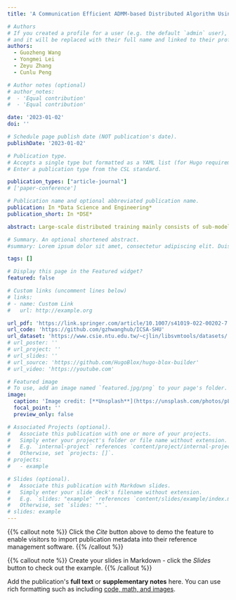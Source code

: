 ```yaml
---
title: 'A Communication Efficient ADMM‑based Distributed Algorithm Using Two‑Dimensional Torus Grouping AllReduce'

# Authors
# If you created a profile for a user (e.g. the default `admin` user), write the username (folder name) here
# and it will be replaced with their full name and linked to their profile.
authors:
  - Guozheng Wang
  - Yongmei Lei
  - Zeyu Zhang
  - Cunlu Peng

# Author notes (optional)
# author_notes:
#  - 'Equal contribution'
#  - 'Equal contribution'

date: '2023-01-02'
doi: ''

# Schedule page publish date (NOT publication's date).
publishDate: '2023-01-02'

# Publication type.
# Accepts a single type but formatted as a YAML list (for Hugo requirements).
# Enter a publication type from the CSL standard.

publication_types: ["article-journal"]
# ['paper-conference']

# Publication name and optional abbreviated publication name.
publication: In *Data Science and Engineering*
publication_short: In *DSE*

abstract: Large-scale distributed training mainly consists of sub-model parallel training and parameter synchronization. With the expansion of training workers, the efficiency of parameter synchronization will be affected. To tackle this problem, we first propose 2D-TGA, a grouping AllReduce method based on the two-dimensional torus topology. This method synchronizes the model parameters by grouping and makes full use of bandwidth. Secondly, we propose a distributed algorithm, 2D-TGA-ADMM, which combines the 2D-TGA with the alternating direction method of multipliers (ADMM). It focuses on sub-model training and reduces the wait time among workers in the synchronization process. Finally, experimental results on the Tianhe-2 supercomputing platform show that compared with the 𝙼𝙿𝙸_𝙰𝚕𝚕𝚛𝚎𝚍𝚞𝚌𝚎, the 2D-TGA could shorten the synchronization wait time by 33%.

# Summary. An optional shortened abstract.
#summary: Lorem ipsum dolor sit amet, consectetur adipiscing elit. Duis posuere tellus ac convallis placerat. Proin tincidunt magna sed ex sollicitudin condimentum.

tags: []

# Display this page in the Featured widget?
featured: false

# Custom links (uncomment lines below)
# links:
# - name: Custom Link
#   url: http://example.org

url_pdf: 'https://link.springer.com/article/10.1007/s41019-022-00202-7'
url_code: 'https://github.com/gzhwanghub/ICSA-SHU'
url_dataset: 'https://www.csie.ntu.edu.tw/~cjlin/libsvmtools/datasets/'
# url_poster: ''
# url_project: ''
# url_slides: ''
# url_source: 'https://github.com/HugoBlox/hugo-blox-builder'
# url_video: 'https://youtube.com'

# Featured image
# To use, add an image named `featured.jpg/png` to your page's folder.
image:
  caption: 'Image credit: [**Unsplash**](https://unsplash.com/photos/pLCdAaMFLTE)'
  focal_point: ''
  preview_only: false

# Associated Projects (optional).
#   Associate this publication with one or more of your projects.
#   Simply enter your project's folder or file name without extension.
#   E.g. `internal-project` references `content/project/internal-project/index.md`.
#   Otherwise, set `projects: []`.
# projects:
#   - example

# Slides (optional).
#   Associate this publication with Markdown slides.
#   Simply enter your slide deck's filename without extension.
#   E.g. `slides: "example"` references `content/slides/example/index.md`.
#   Otherwise, set `slides: ""`.
# slides: example
---
```


{{% callout note %}}
Click the _Cite_ button above to demo the feature to enable visitors to import publication metadata into their reference management software.
{{% /callout %}}

{{% callout note %}}
Create your slides in Markdown - click the _Slides_ button to check out the example.
{{% /callout %}}

Add the publication's **full text** or **supplementary notes** here. You can use rich formatting such as including [code, math, and images](https://docs.hugoblox.com/content/writing-markdown-latex/).
